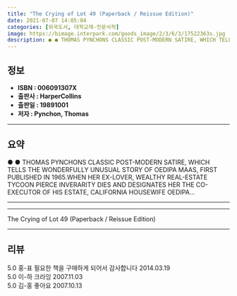 ```yaml
---
title: "The Crying of Lot 49 (Paperback / Reissue Edition)"
date: 2021-07-07 14:05:04
categories: [외국도서, 대학교재-전문서적]
image: https://bimage.interpark.com/goods_image/2/3/6/3/17522363s.jpg
description: ● ● THOMAS PYNCHONS CLASSIC POST-MODERN SATIRE, WHICH TELLS THE WONDERFULLY UNUSUAL STORY OF OEDIPA MAAS, FIRST PUBLISHED IN 1965.WHEN HER EX-LOVER, WEALTHY R
---
```


## **정보**

- **ISBN : 006091307X**
- **출판사 : HarperCollins**
- **출판일 : 19891001**
- **저자 : Pynchon, Thomas**

------



## **요약**

●  ●  THOMAS PYNCHONS CLASSIC POST-MODERN SATIRE, WHICH TELLS THE WONDERFULLY UNUSUAL STORY OF OEDIPA MAAS, FIRST PUBLISHED IN 1965.WHEN HER EX-LOVER, WEALTHY REAL-ESTATE TYCOON PIERCE INVERARITY DIES AND DESIGNATES HER THE CO-EXECUTOR OF HIS ESTATE, CALIFORNIA HOUSEWIFE OEDIPA... 

------



------


The Crying of Lot 49 (Paperback / Reissue Edition) 

------


## **리뷰** 

5.0 홍-표 필요한 책을 구매하게 되어서 감사합니다 2014.03.19 <br/>5.0 이-하 크라잉 2007.11.03 <br/>5.0 김-홍 좋아요 2007.10.13 <br/>